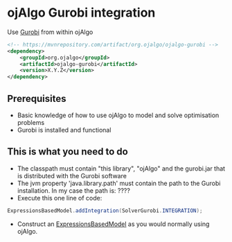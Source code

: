 # ojAlgo Gurobi integration

Use [Gurobi](http://www.gurobi.com) from within ojAlgo

```xml
<!-- https://mvnrepository.com/artifact/org.ojalgo/ojalgo-gurobi -->
<dependency>
    <groupId>org.ojalgo</groupId>
    <artifactId>ojalgo-gurobi</artifactId>
    <version>X.Y.Z</version>
</dependency>
```



## Prerequisites

* Basic knowledge of how to use ojAlgo to model and solve optimisation problems
* Gurobi is installed and functional

## This is what you need to do

* The classpath must contain "this library", "ojAlgo" and the gurobi.jar that is distributed with the Gurobi software
* The jvm property 'java.library.path' must contain the path to the Gurobi installation. In my case the path is: ????
* Execute this one line of code:
```java
ExpressionsBasedModel.addIntegration(SolverGurobi.INTEGRATION);
```
* Construct an [ExpressionsBasedModel](https://github.com/optimatika/ojAlgo/wiki/The-Diet-Problem) as you would normally using ojAlgo.
